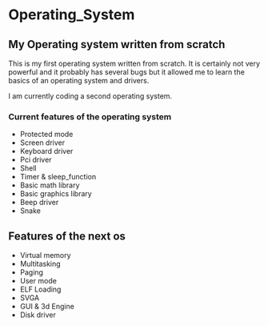 # Operating_System

## My Operating system written from scratch

This is my first operating system written from scratch. It is certainly not very powerful and it probably has several bugs but it allowed me to learn the basics of an operating system and drivers.

I am currently coding a second operating system. 

### Current features of the operating system 

* Protected mode
* Screen driver 
* Keyboard driver
* Pci driver
* Shell
* Timer & sleep_function
* Basic math library
* Basic graphics library
* Beep driver
* Snake

## Features of the next os

* Virtual memory
* Multitasking
* Paging
* User mode
* ELF Loading
* SVGA
* GUI & 3d Engine
* Disk driver



